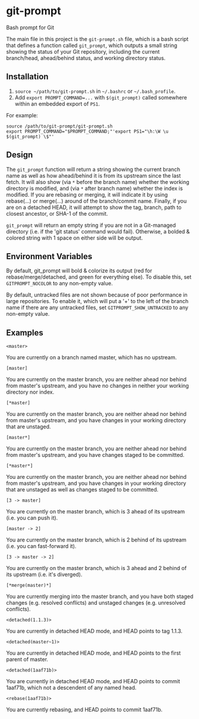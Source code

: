 # git-prompt

Bash prompt for Git

The main file in this project is the `git-prompt.sh` file, which is a
bash script that defines a function called `git_prompt`, which outputs
a small string showing the status of your Git repository, including the
current branch/head, ahead/behind status, and working directory status.

## Installation

1. `source ~/path/to/git-prompt.sh` in `~/.bashrc` or `~/.bash_profile`.
2. Add `export PROMPT_COMMAND=...` with `$(git_prompt)` called somewhere
   within an embedded export of `PS1`.

For example:

```
source /path/to/git-prompt/git-prompt.sh
export PROMPT_COMMAND="$PROMPT_COMMAND;"'export PS1="\h:\W \u $(git_prompt) \$"'
```

## Design

The `git_prompt` function will return a string showing the current branch
name as well as how ahead/behind it is from its upstream since the last fetch.
It will also show (via `*` before the branch name) whether the working
directory is modified, and (via `*` after branch name) whether the index
is modified. If you are rebasing or merging, it will indicate it by using
rebase(...) or merge(...) around of the branch/commit name. Finally, if you
are on a detached HEAD, it will attempt to show the tag, branch, path to
closest ancestor, or SHA-1 of the commit.

`git_prompt` will return an empty string if you are not in a Git-managed
directory (i.e. if the 'git status' command would fail). Otherwise, a
bolded & colored string with 1 space on either side will be output.

## Environment Variables

By default, git_prompt will bold & colorize its output (red for
rebase/merge/detached, and green for everything else). To disable this,
set `GITPROMPT_NOCOLOR` to any non-empty value.

By default, untracked files are not shown because of poor performance in
large repositories. To enable it, which will put a '+' to the left of the
branch name if there are any untracked files, set `GITPROMPT_SHOW_UNTRACKED`
to any non-empty value.


## Examples

`<master>`

You are currently on a branch named master, which has no upstream.

`[master]`

You are currently on the master branch, you are neither ahead nor behind
from master's upstream, and you have no changes in neither your working
directory nor index.

`[*master]`

You are currently on the master branch, you are neither ahead nor behind
from master's upstream, and you have changes in your working directory
that are unstaged.

`[master*]`

You are currently on the master branch, you are neither ahead nor behind
from master's upstream, and you have changes staged to be committed.

`[*master*]`

You are currently on the master branch, you are neither ahead nor behind
from master's upstream, and you have changes in your working directory
that are unstaged as well as changes staged to be committed.

`[3 -> master]`

You are currently on the master branch, which is 3 ahead of its upstream
(i.e. you can push it).

`[master -> 2]`

You are currently on the master branch, which is 2 behind of its upstream
(i.e. you can fast-forward it).

`[3 -> master -> 2]`

You are currently on the master branch, which is 3 ahead and 2 behind
of its upstream (i.e. it's diverged).

`[*merge(master)*]`

You are currently merging into the master branch, and you have both
staged changes (e.g. resolved conflicts) and unstaged changes (e.g.
unresolved conflicts).

`<detached(1.1.3)>`

You are currently in detached HEAD mode, and HEAD points to tag 1.1.3.

`<detached(master~1)>`

You are currently in detached HEAD mode, and HEAD points to the first
parent of master.

`<detached(1aaf71b)>`

You are currently in detached HEAD mode, and HEAD points to commit
1aaf71b, which not a descendent of any named head.

`<rebase(1aaf71b)>`

You are currently rebasing, and HEAD points to commit 1aaf71b.
